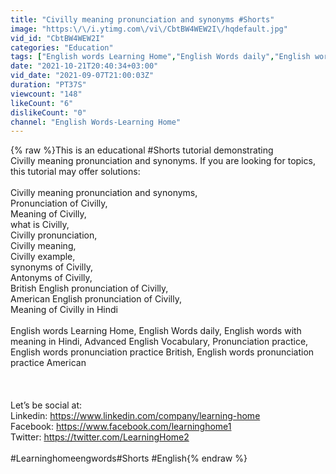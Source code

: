 ```yaml
---
title: "Civilly meaning pronunciation and synonyms #Shorts"
image: "https:\/\/i.ytimg.com\/vi\/CbtBW4WEW2I\/hqdefault.jpg"
vid_id: "CbtBW4WEW2I"
categories: "Education"
tags: ["English words Learning Home","English Words daily","English words with meaning in Hindi"]
date: "2021-10-21T20:40:34+03:00"
vid_date: "2021-09-07T21:00:03Z"
duration: "PT37S"
viewcount: "148"
likeCount: "6"
dislikeCount: "0"
channel: "English Words-Learning Home"
---
```

{% raw %}This is an educational #Shorts tutorial demonstrating <br />Civilly meaning pronunciation and synonyms. If you are looking for topics, this tutorial may offer solutions:<br /><br />Civilly meaning pronunciation and synonyms,<br />Pronunciation of Civilly,<br />Meaning of Civilly,<br />what is Civilly,<br />Civilly pronunciation,<br />Civilly meaning,  <br />Civilly example,   <br />synonyms of Civilly,<br />Antonyms of Civilly,<br />British English pronunciation of Civilly,<br />American English pronunciation of Civilly,<br />Meaning of Civilly in Hindi<br /><br />English words Learning Home, English Words daily, English words with meaning in Hindi, Advanced English Vocabulary, Pronunciation practice, English words pronunciation practice British, English words pronunciation practice American<br /><br /><br /><br />Let’s be social at:<br />Linkedin: <a rel="nofollow" target="blank" href="https://www.linkedin.com/company/learning-home">https://www.linkedin.com/company/learning-home</a><br />Facebook: <a rel="nofollow" target="blank" href="https://www.facebook.com/learninghome1">https://www.facebook.com/learninghome1</a><br />Twitter: <a rel="nofollow" target="blank" href="https://twitter.com/LearningHome2">https://twitter.com/LearningHome2</a><br /><br />#Learninghomeengwords​ #Shorts #English{% endraw %}
